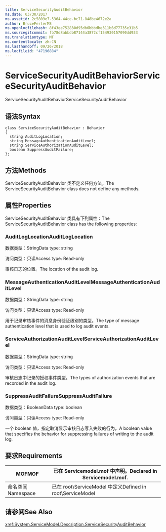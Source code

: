 ```yaml
---
title: ServiceSecurityAuditBehavior
ms.date: 03/30/2017
ms.assetid: 2c5809e7-5364-44ce-bc71-848be4672e2a
author: BrucePerlerMS
ms.openlocfilehash: 8f43ee752830d95db6bbbdbe311b6d77735e31b5
ms.sourcegitcommit: fb78d8abbdb87144a3872cf154930157090dd933
ms.translationtype: MT
ms.contentlocale: zh-CN
ms.lasthandoff: 09/26/2018
ms.locfileid: "47196884"
---
```

# <a name="servicesecurityauditbehavior"></a><span data-ttu-id="3c71d-102">ServiceSecurityAuditBehavior</span><span class="sxs-lookup"><span data-stu-id="3c71d-102">ServiceSecurityAuditBehavior</span></span>
<span data-ttu-id="3c71d-103">ServiceSecurityAuditBehavior</span><span class="sxs-lookup"><span data-stu-id="3c71d-103">ServiceSecurityAuditBehavior</span></span>  
  
## <a name="syntax"></a><span data-ttu-id="3c71d-104">语法</span><span class="sxs-lookup"><span data-stu-id="3c71d-104">Syntax</span></span>  
  
```  
class ServiceSecurityAuditBehavior : Behavior  
{  
  string AuditLogLocation;  
  string MessageAuthenticationAuditLevel;  
  string ServiceAuthorizationAuditLevel;  
  boolean SuppressAuditFailure;  
};  
```  
  
## <a name="methods"></a><span data-ttu-id="3c71d-105">方法</span><span class="sxs-lookup"><span data-stu-id="3c71d-105">Methods</span></span>  
 <span data-ttu-id="3c71d-106">ServiceSecurityAuditBehavior 类不定义任何方法。</span><span class="sxs-lookup"><span data-stu-id="3c71d-106">The ServiceSecurityAuditBehavior class does not define any methods.</span></span>  
  
## <a name="properties"></a><span data-ttu-id="3c71d-107">属性</span><span class="sxs-lookup"><span data-stu-id="3c71d-107">Properties</span></span>  
 <span data-ttu-id="3c71d-108">ServiceSecurityAuditBehavior 类具有下列属性：</span><span class="sxs-lookup"><span data-stu-id="3c71d-108">The ServiceSecurityAuditBehavior class has the following properties:</span></span>  
  
### <a name="auditloglocation"></a><span data-ttu-id="3c71d-109">AuditLogLocation</span><span class="sxs-lookup"><span data-stu-id="3c71d-109">AuditLogLocation</span></span>  
 <span data-ttu-id="3c71d-110">数据类型：String</span><span class="sxs-lookup"><span data-stu-id="3c71d-110">Data type: string</span></span>  
  
 <span data-ttu-id="3c71d-111">访问类型：只读</span><span class="sxs-lookup"><span data-stu-id="3c71d-111">Access type: Read-only</span></span>  
  
 <span data-ttu-id="3c71d-112">审核日志的位置。</span><span class="sxs-lookup"><span data-stu-id="3c71d-112">The location of the audit log.</span></span>  
  
### <a name="messageauthenticationauditlevel"></a><span data-ttu-id="3c71d-113">MessageAuthenticationAuditLevel</span><span class="sxs-lookup"><span data-stu-id="3c71d-113">MessageAuthenticationAuditLevel</span></span>  
 <span data-ttu-id="3c71d-114">数据类型：String</span><span class="sxs-lookup"><span data-stu-id="3c71d-114">Data type: string</span></span>  
  
 <span data-ttu-id="3c71d-115">访问类型：只读</span><span class="sxs-lookup"><span data-stu-id="3c71d-115">Access type: Read-only</span></span>  
  
 <span data-ttu-id="3c71d-116">用于记录审核事件的消息身份验证级别的类型。</span><span class="sxs-lookup"><span data-stu-id="3c71d-116">The type of message authentication level that is used to log audit events.</span></span>  
  
### <a name="serviceauthorizationauditlevel"></a><span data-ttu-id="3c71d-117">ServiceAuthorizationAuditLevel</span><span class="sxs-lookup"><span data-stu-id="3c71d-117">ServiceAuthorizationAuditLevel</span></span>  
 <span data-ttu-id="3c71d-118">数据类型：String</span><span class="sxs-lookup"><span data-stu-id="3c71d-118">Data type: string</span></span>  
  
 <span data-ttu-id="3c71d-119">访问类型：只读</span><span class="sxs-lookup"><span data-stu-id="3c71d-119">Access type: Read-only</span></span>  
  
 <span data-ttu-id="3c71d-120">审核日志中记录的授权事件类型。</span><span class="sxs-lookup"><span data-stu-id="3c71d-120">The types of authorization events that are recorded in the audit log.</span></span>  
  
### <a name="suppressauditfailure"></a><span data-ttu-id="3c71d-121">SuppressAuditFailure</span><span class="sxs-lookup"><span data-stu-id="3c71d-121">SuppressAuditFailure</span></span>  
 <span data-ttu-id="3c71d-122">数据类型：Boolean</span><span class="sxs-lookup"><span data-stu-id="3c71d-122">Data type: boolean</span></span>  
  
 <span data-ttu-id="3c71d-123">访问类型：只读</span><span class="sxs-lookup"><span data-stu-id="3c71d-123">Access type: Read-only</span></span>  
  
 <span data-ttu-id="3c71d-124">一个 boolean 值，指定取消显示审核日志写入失败的行为。</span><span class="sxs-lookup"><span data-stu-id="3c71d-124">A boolean value that specifies the behavior for suppressing failures of writing to the audit log.</span></span>  
  
## <a name="requirements"></a><span data-ttu-id="3c71d-125">要求</span><span class="sxs-lookup"><span data-stu-id="3c71d-125">Requirements</span></span>  
  
|<span data-ttu-id="3c71d-126">MOF</span><span class="sxs-lookup"><span data-stu-id="3c71d-126">MOF</span></span>|<span data-ttu-id="3c71d-127">已在 Servicemodel.mof 中声明。</span><span class="sxs-lookup"><span data-stu-id="3c71d-127">Declared in Servicemodel.mof.</span></span>|  
|---------|-----------------------------------|  
|<span data-ttu-id="3c71d-128">命名空间</span><span class="sxs-lookup"><span data-stu-id="3c71d-128">Namespace</span></span>|<span data-ttu-id="3c71d-129">已在 root\ServiceModel 中定义</span><span class="sxs-lookup"><span data-stu-id="3c71d-129">Defined in root\ServiceModel</span></span>|  
  
## <a name="see-also"></a><span data-ttu-id="3c71d-130">请参阅</span><span class="sxs-lookup"><span data-stu-id="3c71d-130">See Also</span></span>  
 <xref:System.ServiceModel.Description.ServiceSecurityAuditBehavior>

